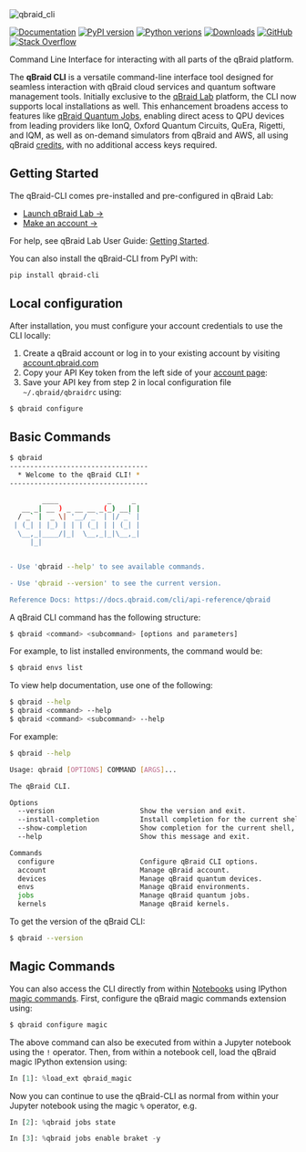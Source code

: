 <img width="full" alt="qbraid_cli" src="https://qbraid-static.s3.amazonaws.com/logos/qbraid-cli-banner.png">

[![Documentation](https://img.shields.io/badge/Documentation-DF0982)](https://docs.qbraid.com/cli/user-guide/overview)
[![PyPI version](https://img.shields.io/pypi/v/qbraid-cli.svg?color=blue)](https://pypi.org/project/qbraid-cli/)
[![Python verions](https://img.shields.io/pypi/pyversions/qbraid-cli.svg?color=blue)](https://pypi.org/project/qbraid-cli/)
[![Downloads](https://static.pepy.tech/badge/qbraid-cli)](https://pepy.tech/project/qbraid-cli)
[![GitHub](https://img.shields.io/badge/issue_tracking-github-blue?logo=github)](https://github.com/qBraid/community/issues)
[![Stack Overflow](https://img.shields.io/badge/StackOverflow-qbraid-orange?logo=stackoverflow)](https://stackoverflow.com/questions/tagged/qbraid)

Command Line Interface for interacting with all parts of the qBraid platform.

The **qBraid CLI** is a versatile command-line interface tool designed for seamless interaction with qBraid cloud services and quantum software management tools. Initially exclusive to the [qBraid Lab](https://docs.qbraid.com/lab/user-guide/overview) platform, the CLI now supports local installations as well. This enhancement broadens access to features like [qBraid Quantum Jobs](https://docs.qbraid.com/cli/user-guide/quantum-jobs), enabling direct acess to QPU devices from leading providers like IonQ, Oxford Quantum Circuits, QuEra, Rigetti, and IQM, as well as on-demand simulators from qBraid and AWS, all using qBraid [credits](https://docs.qbraid.com/home/pricing), with no additional access keys required.

## Getting Started

The qBraid-CLI comes pre-installed and pre-configured in qBraid Lab:

- [Launch qBraid Lab &rarr;](https://lab.qbraid.com/)
- [Make an account &rarr;](https://account.qbraid.com/)

For help, see qBraid Lab User Guide: [Getting Started](https://docs.qbraid.com/lab/user-guide/getting-started).

You can also install the qBraid-CLI from PyPI with:

```bash
pip install qbraid-cli
```

## Local configuration

After installation, you must configure your account credentials to use the CLI locally:

1. Create a qBraid account or log in to your existing account by visiting
   [account.qbraid.com](https://account.qbraid.com/)
2. Copy your API Key token from the left side of
    your [account page](https://account.qbraid.com/):
3. Save your API key from step 2 in local configuration file `~/.qbraid/qbraidrc` using:

```bash
$ qbraid configure
```

## Basic Commands

```bash
$ qbraid
----------------------------------
  * Welcome to the qBraid CLI! * 
----------------------------------

        ____            _     _  
   __ _| __ ) _ __ __ _(_) __| | 
  / _` |  _ \| '__/ _` | |/ _` | 
 | (_| | |_) | | | (_| | | (_| | 
  \__,_|____/|_|  \__,_|_|\__,_| 
     |_|                         


- Use 'qbraid --help' to see available commands.

- Use 'qbraid --version' to see the current version.

Reference Docs: https://docs.qbraid.com/cli/api-reference/qbraid
```

A qBraid CLI command has the following structure:

```bash
$ qbraid <command> <subcommand> [options and parameters]
```

For example, to list installed environments, the command would be:

```bash
$ qbraid envs list
```

To view help documentation, use one of the following:

```bash
$ qbraid --help
$ qbraid <command> --help
$ qbraid <command> <subcommand> --help
```

For example:

```bash
$ qbraid --help

Usage: qbraid [OPTIONS] COMMAND [ARGS]...

The qBraid CLI.

Options
  --version                     Show the version and exit.
  --install-completion          Install completion for the current shell.
  --show-completion             Show completion for the current shell, to copy it or customize the installation.
  --help                        Show this message and exit.

Commands
  configure                     Configure qBraid CLI options.
  account                       Manage qBraid account.
  devices                       Manage qBraid quantum devices.
  envs                          Manage qBraid environments.
  jobs                          Manage qBraid quantum jobs.
  kernels                       Manage qBraid kernels.
```

To get the version of the qBraid CLI:

```bash
$ qbraid --version
```

## Magic Commands

You can also access the CLI directly from within [Notebooks](https://docs.qbraid.com/lab/user-guide/notebooks) using IPython [magic commands](https://ipython.readthedocs.io/en/stable/interactive/magics.html). First, configure the qBraid magic commands extension using:

```bash
$ qbraid configure magic
```

The above command can also be executed from within a Jupyter notebook using the ``!`` operator. Then, from within a notebook cell, load the qBraid magic IPython extension using:

```python
In [1]: %load_ext qbraid_magic
```

Now you can continue to use the qBraid-CLI as normal from within your Jupyter notebook using the magic ``%`` operator, e.g.

```python
In [2]: %qbraid jobs state

In [3]: %qbraid jobs enable braket -y
```

